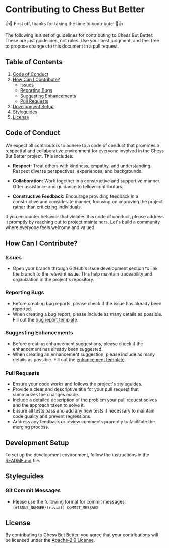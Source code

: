 # Contributing to Chess But Better

👍🎉 First off, thanks for taking the time to contribute! 🎉👍

The following is a set of guidelines for contributing to Chess But Better. These are just guidelines, not rules. Use your best judgment, and feel free to propose changes to this document in a pull request.

## Table of Contents

1. [Code of Conduct](#code-of-conduct)
2. [How Can I Contribute?](#how-can-i-contribute)
    - [Issues](#issues)
    - [Reporting Bugs](#reporting-bugs)
    - [Suggesting Enhancements](#suggesting-enhancements)
    - [Pull Requests](#pull-requests)
4. [Development Setup](#development-setup)
5. [Styleguides](#styleguides)
6. [License](#license)

## Code of Conduct

We expect all contributors to adhere to a code of conduct that promotes a respectful and collaborative environment for everyone involved in the Chess But Better project. This includes:

- **Respect:** Treat others with kindness, empathy, and understanding. Respect diverse perspectives, experiences, and backgrounds.
  
- **Collaboration:** Work together in a constructive and supportive manner. Offer assistance and guidance to fellow contributors.
  
- **Constructive Feedback:** Encourage providing feedback in a constructive and considerate manner, focusing on improving the project rather than criticizing individuals.

If you encounter behavior that violates this code of conduct, please address it promptly by reaching out to project maintainers. Let's build a community where everyone feels welcome and valued.


## How Can I Contribute?

### Issues

- Open your branch through GitHub's issue development section to link the branch to the relevant issue. This help maintain traceability and organization in the project's repository.

### Reporting Bugs

- Before creating bug reports, please check if the issue has already been reported.
- When creating a bug report, please include as many details as possible. Fill out the [bug report template](.github/ISSUE_TEMPLATE/bug_report.md).

### Suggesting Enhancements

- Before creating enhancement suggestions, please check if the enhancement has already been suggested.
- When creating an enhancement suggestion, please include as many details as possible. Fill out the [enhancement template](.github/ISSUE_TEMPLATE/feature_request.md).

### Pull Requests

- Ensure your code works and follows the project's styleguides.
- Provide a clear and descriptive title for your pull request that summarizes the changes made.
- Include a detailed description of the problem your pull request solves and the approach taken to solve it.
- Ensure all tests pass and add any new tests if necessary to maintain code quality and prevent regressions.
- Address any feedback or review comments promptly to facilitate the merging process.

## Development Setup

To set up the development environment, follow the instructions in the [README.md](README.md) file.

## Styleguides

### Git Commit Messages

- Please use the following format for commit messages: `[#ISSUE_NUMBER/trivial] COMMIT_MESSAGE`

## License

By contributing to Chess But Better, you agree that your contributions will be licensed under the [Apache-2.0 License](LICENSE.md).
